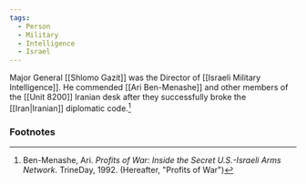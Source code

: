 ```yaml
---
tags:
  - Person
  - Military
  - Intelligence
  - Israel
---
```

Major General [[Shlomo Gazit]] was the Director of [[Israeli Military Intelligence]]. He commended [[Ari Ben-Menashe]] and other members of the [[Unit 8200]] Iranian desk after they successfully broke the [[Iran|Iranian]] diplomatic code.[^1]

### Footnotes
[^1]: Ben-Menashe, Ari. *Profits of War: Inside the Secret U.S.-Israeli Arms Network*. TrineDay, 1992. (Hereafter, "Profits of War")
